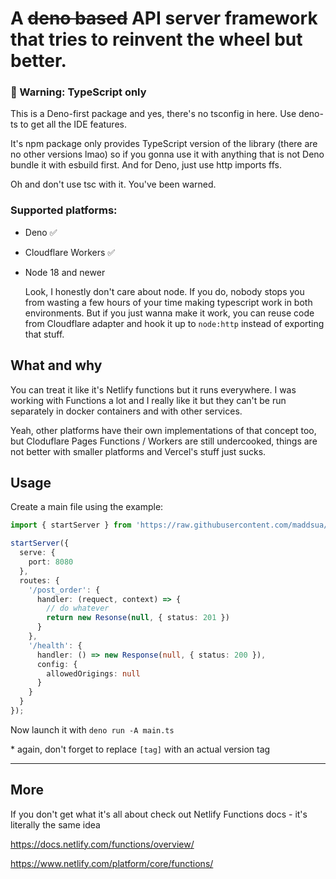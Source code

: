 # A ~~deno based~~ API server framework that tries to reinvent the wheel but better.

### 🚨 Warning: TypeScript only

This is a Deno-first package and yes, there's no tsconfig in here. Use deno-ts to get all the IDE features.

It's npm package only provides TypeScript version of the library (there are no other versions lmao) so if you gonna use it with anything that is not Deno bundle it with esbuild first. And for Deno, just use http imports ffs.

Oh and don't use tsc with it. You've been warned.

### Supported platforms: 

- Deno ✅

- Cloudflare Workers ✅

- Node 18 and newer

	Look, I honestly don't care about node. If you do, nobody stops you from wasting a few hours of your time making typescript work in both environments. But if you just wanna make it work, you can reuse code from Cloudflare adapter and hook it up to `node:http` instead of exporting that stuff.

## What and why

You can treat it like it's Netlify functions but it runs everywhere. I was working with Functions a lot and I really like it but they can't be run separately in docker containers and with other services.

Yeah, other platforms have their own implementations of that concept too, but Cloduflare Pages Functions / Workers are still undercooked, things are not better with smaller platforms and Vercel's stuff just sucks.

## Usage

Create a main file using the example:

```typescript
import { startServer } from 'https://raw.githubusercontent.com/maddsua/lambda-lite/[tag]/mod.ts';

startServer({
  serve: {
    port: 8080
  },
  routes: {
    '/post_order': {
      handler: (requect, context) => {
        // do whatever
        return new Resonse(null, { status: 201 })
      }
    },
    '/health': {
      handler: () => new Response(null, { status: 200 }),
      config: {
        allowedOrigings: null
      }
    }
  }
});

```

Now launch it with `deno run -A main.ts`

\* again, don't forget to replace `[tag]` with an actual version tag

---

## More

If you don't get what it's all about check out Netlify Functions docs - it's literally the same idea

https://docs.netlify.com/functions/overview/

https://www.netlify.com/platform/core/functions/
